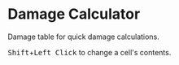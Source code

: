 # Damage Calculator

Damage table for quick damage calculations.

<kbd>Shift</kbd>+<kbd>Left Click</kbd> to change a cell's contents.
